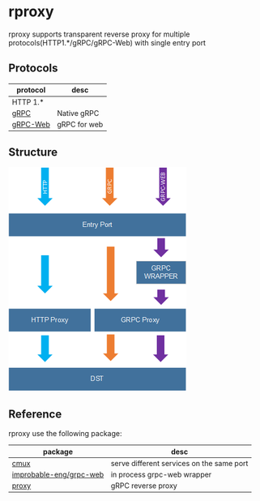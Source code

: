 # rproxy

rproxy supports transparent reverse proxy for multiple protocols(HTTP1.*/gRPC/gRPC-Web) with single entry port

## Protocols

| protocol                                     | desc         |
| -------------------------------------------- | ------------ |
| HTTP 1.*                                     |
| [gRPC](https://github.com/grpc)              | Native gRPC  |
| [gRPC-Web](https://github.com/grpc/grpc-web) | gRPC for web |
 

## Structure

![](./img/rproxy.png)


## Reference

rproxy use the following package:

| package                                                                  | desc                                      |
| ------------------------------------------------------------------------ | ----------------------------------------- |
| [cmux](https://github.com/soheilhy/cmux  )                                       | serve different services on the same port |
| [improbable-eng/grpc-web](https://github.com/improbable-eng/grpc-web/go/grpcweb) | in process grpc-web wrapper               |
| [proxy](https://github.com/mwitkow/grpc-proxy/proxy)                             | gRPC reverse proxy                        |

